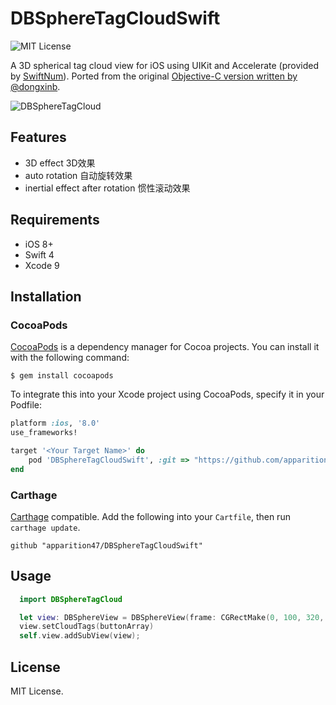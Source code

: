 DBSphereTagCloudSwift
================
![MIT License](https://img.shields.io/badge/license-MIT-blue.svg)

A 3D spherical tag cloud view for iOS using UIKit and Accelerate (provided by [SwiftNum](https://github.com/donald-pinckney/SwiftNum)). Ported from the original [Objective-C version written by @dongxinb](https://github.com/dongxinb/DBSphereTagCloud).

![DBSphereTagCloud](https://user-images.githubusercontent.com/3298414/31832079-9be84c94-b600-11e7-95d7-ccd980253199.gif)

## Features

* 3D effect 3D效果
* auto rotation 自动旋转效果
* inertial effect after rotation 惯性滚动效果

## Requirements

* iOS 8+
* Swift 4
* Xcode 9

## Installation

### CocoaPods

[CocoaPods](http://cocoapods.org/) is a dependency manager for Cocoa projects. You can install it with the following command:

```shell
$ gem install cocoapods
```

To integrate this into your Xcode project using CocoaPods, specify it in your Podfile:

```ruby
platform :ios, '8.0'
use_frameworks!

target '<Your Target Name>' do
    pod 'DBSphereTagCloudSwift', :git => "https://github.com/apparition47/DBSphereTagCloudSwift.git", :submodules => true
end

```

### Carthage

[Carthage](https://github.com/Carthage/Carthage/) compatible.
Add the following into your `Cartfile`, then run `carthage update`.

```
github "apparition47/DBSphereTagCloudSwift"
```


## Usage
```Swift
  import DBSphereTagCloud

  let view: DBSphereView = DBSphereView(frame: CGRectMake(0, 100, 320, 320))
  view.setCloudTags(buttonArray)
  self.view.addSubView(view);
```

## License

MIT License.
